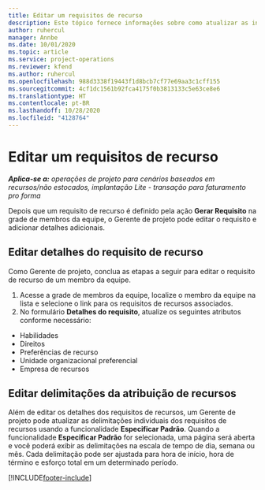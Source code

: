 ```yaml
---
title: Editar um requisitos de recurso
description: Este tópico fornece informações sobre como atualizar as informações de requisitos de recursos.
author: ruhercul
manager: Annbe
ms.date: 10/01/2020
ms.topic: article
ms.service: project-operations
ms.reviewer: kfend
ms.author: ruhercul
ms.openlocfilehash: 988d3338f19443f1d8bcb7cf77e69aa3c1cff155
ms.sourcegitcommit: 4cf1dc1561b92fca4175f0b3813133c5e63ce8e6
ms.translationtype: HT
ms.contentlocale: pt-BR
ms.lasthandoff: 10/28/2020
ms.locfileid: "4128764"
---
```

# <a name="edit-a-resource-requirement"></a>Editar um requisitos de recurso

_**Aplica-se a:** operações de projeto para cenários baseados em recursos/não estocados, implantação Lite - transação para faturamento pro forma_

Depois que um requisito de recurso é definido pela ação **Gerar Requisito** na grade de membros da equipe, o Gerente de projeto pode editar o requisito e adicionar detalhes adicionais.

## <a name="edit-resource-requirement-details"></a>Editar detalhes do requisito de recurso

Como Gerente de projeto, conclua as etapas a seguir para editar o requisito de recurso de um membro da equipe.

1. Acesse a grade de membros da equipe, localize o membro da equipe na lista e selecione o link para os requisitos de recursos associados.
2. No formulário **Detalhes do requisito**, atualize os seguintes atributos conforme necessário:

- Habilidades
- Direitos
- Preferências de recurso
- Unidade organizacional preferencial
- Empresa de recursos

## <a name="edit-resource-assignment-contours"></a>Editar delimitações da atribuição de recursos

Além de editar os detalhes dos requisitos de recursos, um Gerente de projeto pode atualizar as delimitações individuais dos requisitos de recursos usando a funcionalidade **Especificar Padrão**. Quando a funcionalidade **Especificar Padrão** for selecionada, uma página será aberta e você poderá exibir as delimitações na escala de tempo de dia, semana ou mês. Cada delimitação pode ser ajustada para hora de início, hora de término e esforço total em um determinado período.

[!INCLUDE[footer-include](../includes/footer-banner.md)]